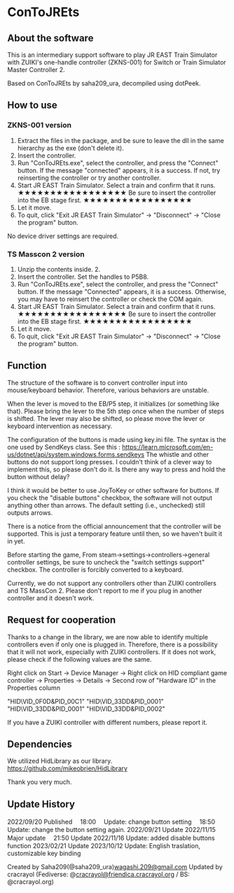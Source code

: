 # ConToJREts

## About the software

This is an intermediary support software to play JR EAST Train Simulator with ZUIKI's one-handle controller (ZKNS-001) for Switch or Train Simulator Master Controller 2.

Based on ConToJREts by saha209_ura, decompiled using dotPeek.

## How to use

### ZKNS-001 version

1. Extract the files in the package, and be sure to leave the dll in the same hierarchy as the exe (don't delete it).
2. Insert the controller.
3. Run "ConToJREts.exe", select the controller, and press the "Connect" button.
If the message "connected" appears, it is a success. If not, try reinserting the controller or try another controller.
4. Start JR EAST Train Simulator. Select a train and confirm that it runs.
★★★★★★★★★★★★★★★★★
Be sure to insert the controller into the EB stage first.
★★★★★★★★★★★★★★★★★
5. Let it move.
6. To quit, click "Exit JR EAST Train Simulator" -> "Disconnect" -> "Close the program" button.

No device driver settings are required.


### TS Masscon 2 version

1. Unzip the contents inside. 2.
2. Insert the controller. Set the handles to P5B8.
3. Run "ConToJREts.exe", select the controller, and press the "Connect" button.
If the message "Connected" appears, it is a success. Otherwise, you may have to reinsert the controller or check the COM again.
4. Start JR EAST Train Simulator. Select a train and confirm that it runs.
★★★★★★★★★★★★★★★★★
Be sure to insert the controller into the EB stage first.
★★★★★★★★★★★★★★★★★
5. Let it move.
6. To quit, click "Exit JR EAST Train Simulator" -> "Disconnect" -> "Close the program" button.


## Function

The structure of the software is to convert controller input into mouse/keyboard behavior.
Therefore, various behaviors are unstable.

When the lever is moved to the EB/P5 step, it initializes (or something like that).
Please bring the lever to the 5th step once when the number of steps is shifted.
The lever may also be shifted, so please move the lever or keyboard intervention as necessary.

The configuration of the buttons is made using key.ini file.
The syntax is the one used by SendKeys class. See this : https://learn.microsoft.com/en-us/dotnet/api/system.windows.forms.sendkeys
The whistle and other buttons do not support long presses. I couldn't think of a clever way to implement this, so please don't do it.
Is there any way to press and hold the button without delay?

I think it would be better to use JoyToKey or other software for buttons.
If you check the "disable buttons" checkbox, the software will not output anything other than arrows.
The default setting (i.e., unchecked) still outputs arrows.

There is a notice from the official announcement that the controller will be supported. This is just a temporary feature until then, so we haven't built it in yet.

Before starting the game,
From steam→settings→controllers→general controller settings, be sure to uncheck the "switch settings support" checkbox.
The controller is forcibly converted to a keyboard.

Currently, we do not support any controllers other than ZUIKI controllers and TS MassCon 2.
Please don't report to me if you plug in another controller and it doesn't work.


## Request for cooperation

Thanks to a change in the library, we are now able to identify multiple controllers even if only one is plugged in.
Therefore, there is a possibility that it will not work, especially with ZUIKI controllers.
If it does not work, please check if the following values are the same.

Right click on Start → Device Manager → Right click on HID compliant game controller → Properties
→ Details → Second row of "Hardware ID" in the Properties column

"HID\VID_0F0D&PID_00C1"
"HID\VID_33DD&PID_0001" "HID\VID_33DD&PID_0001"
"HID\VID_33DD&PID_0002"

If you have a ZUIKI controller with different numbers, please report it.


## Dependencies

We utilized HidLibrary as our library.
https://github.com/mikeobrien/HidLibrary

Thank you very much.

## Update History

2022/09/20	Published 
　18:00　		Update: change button setting
　18:50			Update: change the button setting again.
2022/09/21	Update
2022/11/15	Major update
　21:50			Update
2022/11/16	Update: added disable buttons function
2023/02/21	Update
2023/10/12	Update: English traslation, customizable key binding

Created by Saha209(@saha209_ura)wagashi.209@gmail.com
Updated by cracrayol (Fediverse: @cracrayol@friendica.cracrayol.org / BS: @cracrayol.org)
